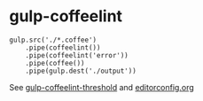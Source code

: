 # gulp-coffeelint

```
gulp.src('./*.coffee')
    .pipe(coffeelint())
    .pipe(coffeelint('error'))
    .pipe(coffee())
    .pipe(gulp.dest('./output'))
```

See [gulp-coffeelint-threshold](http://github.com/adam-lynch/gulp-coffeelint-threshold) and [editorconfig.org](http://editorconfig.org)
